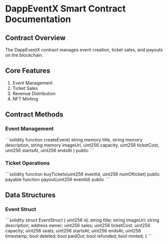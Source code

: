 # DappEventX Smart Contract Documentation

## Contract Overview
The DappEventX contract manages event creation, ticket sales, and payouts on the blockchain.

## Core Features
1. Event Management
2. Ticket Sales
3. Revenue Distribution
4. NFT Minting

## Contract Methods

### Event Management
\`\`\`solidity
function createEvent(
    string memory title,
    string memory description,
    string memory imageUrl,
    uint256 capacity,
    uint256 ticketCost,
    uint256 startsAt,
    uint256 endsAt
) public
\`\`\`

### Ticket Operations
\`\`\`solidity
function buyTickets(uint256 eventId, uint256 numOfticket) public payable
function payout(uint256 eventId) public
\`\`\`

## Data Structures

### Event Struct
\`\`\`solidity
struct EventStruct {
    uint256 id;
    string title;
    string imageUrl;
    string description;
    address owner;
    uint256 sales;
    uint256 ticketCost;
    uint256 capacity;
    uint256 seats;
    uint256 startsAt;
    uint256 endsAt;
    uint256 timestamp;
    bool deleted;
    bool paidOut;
    bool refunded;
    bool minted;
}
\`\`\`